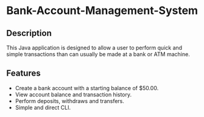 # Bank-Account-Management-System

## Description
This Java application is designed to allow a user to perform quick and simple transactions than can usually be made at a bank or ATM machine.

## Features

- Create a bank account with a starting balance of $50.00.
- View account balance and transaction history.
- Perform deposits, withdraws and transfers.
- Simple and direct CLI.